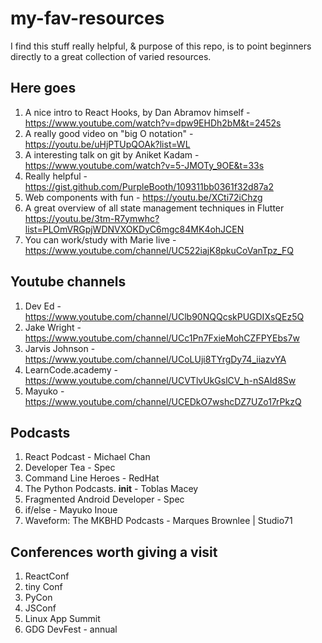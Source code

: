 # my-fav-resources
I find this stuff really helpful, & purpose of this repo, is to point beginners directly to a great collection of varied resources. 


## Here goes
1. A nice intro to React Hooks, by Dan Abramov himself - https://www.youtube.com/watch?v=dpw9EHDh2bM&t=2452s
2. A really good video on "big O notation" - https://youtu.be/uHjPTUpQOAk?list=WL
3. A interesting talk on git by Aniket Kadam - https://www.youtube.com/watch?v=5-JMOTy_9OE&t=33s
4. Really helpful - https://gist.github.com/PurpleBooth/109311bb0361f32d87a2
5. Web components with fun - https://youtu.be/XCti72iChzg
6. A great overview of all state management techniques in Flutter https://youtu.be/3tm-R7ymwhc?list=PLOmVRGpjWDNVXOKDyC6mgc84MK4ohJCEN
7. You can work/study with Marie live - https://www.youtube.com/channel/UC522iajK8pkuCoVanTpz_FQ


## Youtube channels
1. Dev Ed - https://www.youtube.com/channel/UClb90NQQcskPUGDIXsQEz5Q
2. Jake Wright - https://www.youtube.com/channel/UCc1Pn7FxieMohCZFPYEbs7w
3. Jarvis Johnson - https://www.youtube.com/channel/UCoLUji8TYrgDy74_iiazvYA 
4. LearnCode.academy - https://www.youtube.com/channel/UCVTlvUkGslCV_h-nSAId8Sw
5. Mayuko - https://www.youtube.com/channel/UCEDkO7wshcDZ7UZo17rPkzQ

## Podcasts 
1. React Podcast - Michael Chan
2. Developer Tea - Spec
3. Command Line Heroes - RedHat
4. The Python Podcasts. __init__ - Toblas Macey
5. Fragmented Android Developer - Spec
6. if/else - Mayuko Inoue
7. Waveform: The MKBHD Podcasts - Marques Brownlee | Studio71

## Conferences worth giving a visit
1. ReactConf 
2. tiny Conf 
3. PyCon
4. JSConf
5. Linux App Summit
6. GDG DevFest - annual
